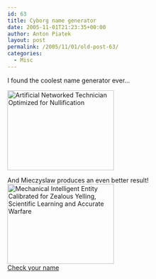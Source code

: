 ```yaml
---
id: 63
title: Cyborg name generator
date: 2005-11-01T21:23:35+00:00
author: Anton Piatek
layout: post
permalink: /2005/11/01/old-post-63/
categories:
  - Misc
---
```

I found the coolest name generator ever&#8230;

<img width="240" height="180" border="0" alt="Artificial Networked Technician Optimized for Nullification" src="http://cyborg.namedecoder.com/webimages/edox-ANTON.png" /> 

And Mieczyslaw produces an even better result!  
<img width="240" height="180" border="0" alt="Mechanical Intelligent Entity Calibrated for Zealous Yelling, Scientific Learning and Accurate Warfare" src="http://cyborg.namedecoder.com/webimages/handyvac-MIECZYSLAW.png" />  
[Check your name](http://cyborg.namedecoder.com)